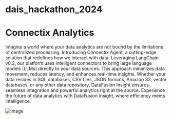 # dais_hackathon_2024

# Connectix Analytics

Imagine a world where your data analytics are not bound by the limitations of centralized processing. Introducing Connectix Agent, a cutting-edge solution that redefines how we interact with data. Leveraging LangChain v0.2, our platform uses intelligent connectors to bring large language models (LLMs) directly to your data sources. This approach minimizes data movement, reduces latency, and enhances real-time insights. Whether your data resides in SQL databases, CSV files, JSON formats, Amazon S3, vector databases, or any other data repository, DataFusion Insight ensures seamless integration and powerful analytics right at the source. Experience the future of data analytics with DataFusion Insight, where efficiency meets intelligence.



![image](https://github.com/saipradeep-peri/dais_hackathon_2024/assets/12533192/7e2c715f-a4c6-4c3d-ac5b-21fc2f202668)
